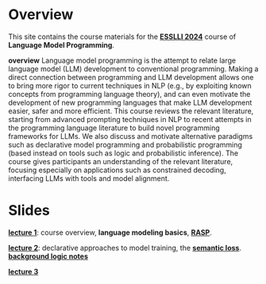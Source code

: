 Overview
==========
This site contains the course materials for  the [**ESSLLI 2024**](https://2024.esslli.eu/placeholder-programme/course-overview.html) course of **Language Model Programming**. 

**overview** Language model programming is the attempt to relate large language model (LLM) development to conventional programming. Making a direct connection between programming and LLM development allows one to bring more rigor to current techniques in NLP (e.g., by exploiting known concepts from programming language theory), and can even motivate the development of new programming languages that make LLM development easier, safer and more efficient. This course reviews the relevant literature, starting from advanced prompting techniques in NLP to recent attempts in the programming language literature to build novel programming frameworks for LLMs. We also discuss and motivate alternative paradigms such as declarative model programming and probabilistic programming (based instead on tools such as logic and probabilistic inference). The course gives participants an understanding of the relevant literature, focusing especially on applications such as constrained decoding, interfacing LLMs with tools and model alignment.

Slides 
==========

[**lecture 1**](https://github.com/yakazimir/esslli_2024_llm_programming/blob/main/slides/lecture1.pdf): course overview, **language modeling basics**, [**RASP**](https://arxiv.org/pdf/2106.06981). 

[**lecture 2**](https://github.com/yakazimir/esslli_2024_llm_programming/blob/main/slides/lecture2.pdf): declarative approaches to model training, the [**semantic loss**](https://arxiv.org/pdf/1711.11157). [**background logic notes**](https://github.com/yakazimir/esslli_2024_llm_programming/blob/main/slides/logic_background.pdf)

[**lecture 3**](https://github.com/yakazimir/esslli_2024_llm_programming/blob/main/slides/lecture3.pdf)
